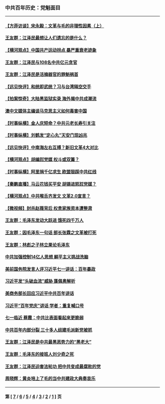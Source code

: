 ### 中共百年历史：党魁面目
---
#### [【方菲访谈】宋永毅：文革与毛的非理性因素（上）](../../pages/nf1176107/n13469956.md?03250430) 
#### [王友群：江泽民最想让人们遗忘的是什么？](../../pages/nf1176107/n13408949.md?03250430) 
#### [【横河观点】中国共产运动拐点 暴严重衰老迹象](../../pages/nf1176107/n13388333.md?03250430) 
#### [王友群：江泽民与108名中共亿元贪官](../../pages/nf1176107/n13352358.md?03250430) 
#### [王友群：江泽民是活摘器官的罪魁祸首](../../pages/nf1176107/n13336903.md?03250430) 
#### [【远见快评】和统即武统？习与台湾隔空交手](../../pages/nf1176107/n13297739.md?03250430) 
#### [【拍案惊奇】大陆黑监狱实录 海外揭中共成潮流](../../pages/nf1176107/n13288853.md?03250430) 
#### [澳中文媒体主编谈马克思主义如何毒害中国](../../pages/nf1176107/n13257387.md?03250430) 
#### [【时事纵横】金人庆短命？中共元老长寿引关注](../../pages/nf1176107/n13217934.md?03250430) 
#### [【时事纵横】刘鹤发“定心丸”天安门现凶兆](../../pages/nf1176107/n13215416.md?03250430) 
#### [【远见快评】中南海左右互搏？新旧文革4大对比](../../pages/nf1176107/n13214745.md?03250430) 
#### [【横河观点】胡编怼党媒 权斗或双簧？](../../pages/nf1176107/n13210864.md?03250430) 
#### [【时事纵横】阿里捐千亿求生 欧盟狠踩中共红线](../../pages/nf1176107/n13206431.md?03250430) 
#### [【秦鹏直播】马云花钱买平安 胡锡进怒怼党媒？](../../pages/nf1176107/n13206392.md?03250430) 
#### [【横河观点】中共喉舌齐发文 文革2.0宣言？](../../pages/nf1176107/n13201248.md?03250430) 
#### [【微视频】封杀赵薇背后 权贵家族资本遭整肃](../../pages/nf1176107/n13197798.md?03250430) 
#### [王友群：毛泽东发动大跃进 饿死四千万人](../../pages/nf1176107/n13177158.md?03250430) 
#### [王友群：因毛泽东一句话 部长张霖之文革被打死](../../pages/nf1176107/n13161711.md?03250430) 
#### [王友群：林彪之子林立果论毛泽东](../../pages/nf1176107/n13128622.md?03250430) 
#### [中共加强控制14亿人思想 躺平主义挑战洗脑](../../pages/nf1176107/n13094299.md?03250430) 
#### [美前国务院发言人评习近平七一讲话：百年暴政](../../pages/nf1176107/n13066986.md?03250430) 
#### [习近平发“头破血流”威胁 蓬佩奥解析](../../pages/nf1176107/n13063604.md?03250430) 
#### [美商务部长回应习近平中共百年讲话](../../pages/nf1176107/n13062903.md?03250430) 
#### [习近平“百年党庆”讲话 学者：重复喊口号](../../pages/nf1176107/n13061411.md?03250430) 
#### [七一临近 蔡霞：中共比表面看起来更脆弱](../../pages/nf1176107/n13056418.md?03250430) 
#### [中共百年内部分裂 三十多人组建毛派新党被抓](../../pages/nf1176107/n13044023.md?03250430) 
#### [王友群：江泽民是中共最黑恶势力的“黑老大”](../../pages/nf1176107/n13022180.md?03250430) 
#### [王友群：毛泽东的接班人刘少奇之死](../../pages/nf1176107/n12991772.md?03250430) 
#### [王友群：江泽民迫害法轮功 把中共变成最腐败的党](../../pages/nf1176107/n12947347.md?03250430) 
#### [周晓辉：黄炎培上了毛的当中共建政大典奏哀乐](../../pages/nf1176107/n12942780.md?03250430) 

---
#### 第 [ [7](./7.md?03250430) / [6](./6.md?03250430) / [5](./5.md?03250430) / [4](./4.md?03250430) / [3](./3.md?03250430) / [2](./2.md?03250430) / [1](./1.md?03250430) ] 页
